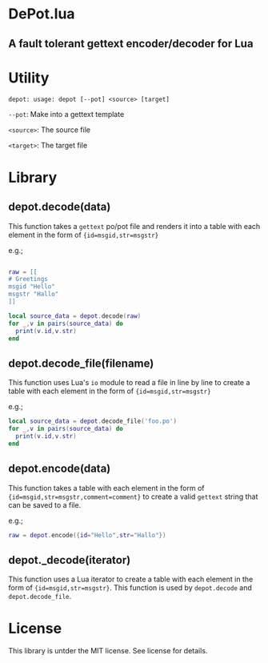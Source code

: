 # DePot.lua
## A fault tolerant gettext encoder/decoder for Lua

# Utility

`depot: usage: depot [--pot] <source> [target]`

`--pot`: Make into a gettext template

`<source>`: The source file

`<target>`: The target file

# Library

## depot.decode(data)

This function takes a `gettext` po/pot file and renders it into a table with each element in the form of `{id=msgid,str=msgstr}`

e.g.;

```lua

raw = [[
# Greetings
msgid "Hello"
msgstr "Hallo"
]]

local source_data = depot.decode(raw)
for _,v in pairs(source_data) do
  print(v.id,v.str)
end
```

## depot.decode_file(filename)

This function uses Lua's `io` module to read a file in line by line to create a table with each element in the form of `{id=msgid,str=msgstr}`

e.g.;

```lua
local source_data = depot.decode_file('foo.po')
for _,v in pairs(source_data) do
  print(v.id,v.str)
end
```

## depot.encode(data)

This function takes a table with each element in the form of `{id=msgid,str=msgstr,comment=comment}` to create a valid `gettext` string that can be saved to a file.

e.g.;

```lua
raw = depot.encode({id="Hello",str="Hallo"})
```

## depot._decode(iterator)

This function uses a Lua iterator to create a table with each element in the form of `{id=msgid,str=msgstr}`. This function is used by `depot.decode` and `depot.decode_file`.

# License

This library is untder the MIT license. See license for details.
